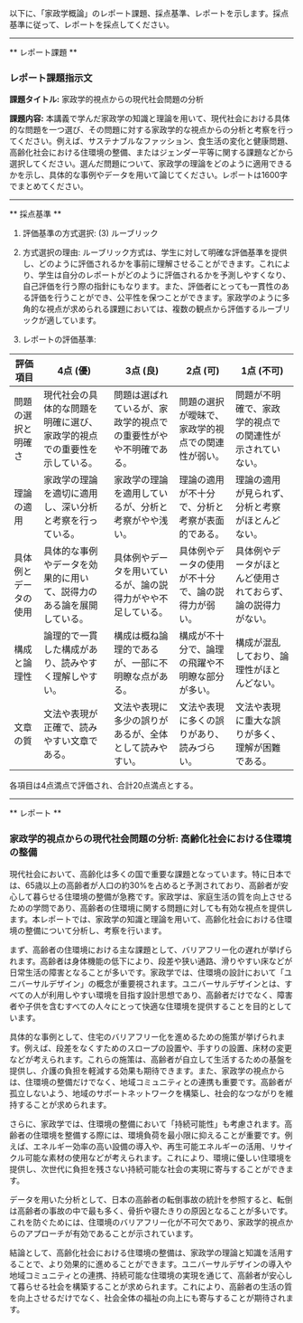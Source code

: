 以下に、「家政学概論」のレポート課題、採点基準、レポートを示します。採点基準に従って、レポートを採点してください。

---------------------------------------
** レポート課題 **

### レポート課題指示文

**課題タイトル:** 家政学的視点からの現代社会問題の分析

**課題内容:** 本講義で学んだ家政学の知識と理論を用いて、現代社会における具体的な問題を一つ選び、その問題に対する家政学的な視点からの分析と考察を行ってください。例えば、サステナブルなファッション、食生活の変化と健康問題、高齢化社会における住環境の整備、またはジェンダー平等に関する課題などから選択してください。選んだ問題について、家政学の理論をどのように適用できるかを示し、具体的な事例やデータを用いて論じてください。レポートは1600字でまとめてください。

---------------------------------------
** 採点基準 **

1. 評価基準の方式選択: (3) ルーブリック

2. 方式選択の理由:
ルーブリック方式は、学生に対して明確な評価基準を提供し、どのように評価されるかを事前に理解させることができます。これにより、学生は自分のレポートがどのように評価されるかを予測しやすくなり、自己評価を行う際の指針にもなります。また、評価者にとっても一貫性のある評価を行うことができ、公平性を保つことができます。家政学のように多角的な視点が求められる課題においては、複数の観点から評価するルーブリックが適しています。

3. レポートの評価基準:

| 評価項目           | 4点 (優)                                                                 | 3点 (良)                                                               | 2点 (可)                                                               | 1点 (不可)                                                             |
|--------------------|---------------------------------------------------------------------------|------------------------------------------------------------------------|------------------------------------------------------------------------|------------------------------------------------------------------------|
| 問題の選択と明確さ | 現代社会の具体的な問題を明確に選び、家政学的視点での重要性を示している。 | 問題は選ばれているが、家政学的視点での重要性がやや不明確である。     | 問題の選択が曖昧で、家政学的視点での関連性が弱い。                   | 問題が不明確で、家政学的視点での関連性が示されていない。             |
| 理論の適用         | 家政学の理論を適切に適用し、深い分析と考察を行っている。                 | 家政学の理論を適用しているが、分析と考察がやや浅い。                   | 理論の適用が不十分で、分析と考察が表面的である。                     | 理論の適用が見られず、分析と考察がほとんどない。                     |
| 具体例とデータの使用 | 具体的な事例やデータを効果的に用いて、説得力のある論を展開している。     | 具体例やデータを用いているが、論の説得力がやや不足している。           | 具体例やデータの使用が不十分で、論の説得力が弱い。                   | 具体例やデータがほとんど使用されておらず、論の説得力がない。         |
| 構成と論理性       | 論理的で一貫した構成があり、読みやすく理解しやすい。                     | 構成は概ね論理的であるが、一部に不明瞭な点がある。                     | 構成が不十分で、論理の飛躍や不明瞭な部分が多い。                     | 構成が混乱しており、論理性がほとんどない。                           |
| 文章の質           | 文法や表現が正確で、読みやすい文章である。                               | 文法や表現に多少の誤りがあるが、全体として読みやすい。                 | 文法や表現に多くの誤りがあり、読みづらい。                           | 文法や表現に重大な誤りが多く、理解が困難である。                     |

各項目は4点満点で評価され、合計20点満点とする。

---------------------------------------
** レポート **
### 家政学的視点からの現代社会問題の分析: 高齢化社会における住環境の整備

現代社会において、高齢化は多くの国で重要な課題となっています。特に日本では、65歳以上の高齢者が人口の約30%を占めると予測されており、高齢者が安心して暮らせる住環境の整備が急務です。家政学は、家庭生活の質を向上させるための学問であり、高齢者の住環境に関する問題に対しても有効な視点を提供します。本レポートでは、家政学の知識と理論を用いて、高齢化社会における住環境の整備について分析し、考察を行います。

まず、高齢者の住環境における主な課題として、バリアフリー化の遅れが挙げられます。高齢者は身体機能の低下により、段差や狭い通路、滑りやすい床などが日常生活の障害となることが多いです。家政学では、住環境の設計において「ユニバーサルデザイン」の概念が重要視されます。ユニバーサルデザインとは、すべての人が利用しやすい環境を目指す設計思想であり、高齢者だけでなく、障害者や子供を含むすべての人々にとって快適な住環境を提供することを目的としています。

具体的な事例として、住宅のバリアフリー化を進めるための施策が挙げられます。例えば、段差をなくすためのスロープの設置や、手すりの設置、床材の変更などが考えられます。これらの施策は、高齢者が自立して生活するための基盤を提供し、介護の負担を軽減する効果も期待できます。また、家政学の視点からは、住環境の整備だけでなく、地域コミュニティとの連携も重要です。高齢者が孤立しないよう、地域のサポートネットワークを構築し、社会的なつながりを維持することが求められます。

さらに、家政学では、住環境の整備において「持続可能性」も考慮されます。高齢者の住環境を整備する際には、環境負荷を最小限に抑えることが重要です。例えば、エネルギー効率の高い設備の導入や、再生可能エネルギーの活用、リサイクル可能な素材の使用などが考えられます。これにより、環境に優しい住環境を提供し、次世代に負担を残さない持続可能な社会の実現に寄与することができます。

データを用いた分析として、日本の高齢者の転倒事故の統計を参照すると、転倒は高齢者の事故の中で最も多く、骨折や寝たきりの原因となることが多いです。これを防ぐためには、住環境のバリアフリー化が不可欠であり、家政学的視点からのアプローチが有効であることが示されています。

結論として、高齢化社会における住環境の整備は、家政学の理論と知識を活用することで、より効果的に進めることができます。ユニバーサルデザインの導入や地域コミュニティとの連携、持続可能な住環境の実現を通じて、高齢者が安心して暮らせる社会を構築することが求められます。これにより、高齢者の生活の質を向上させるだけでなく、社会全体の福祉の向上にも寄与することが期待されます。

